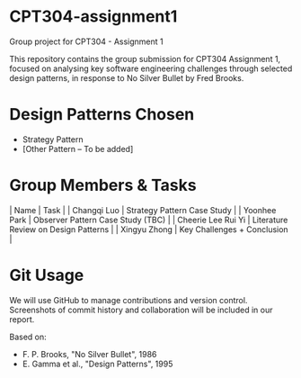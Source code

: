 # CPT304-assignment1
Group project for CPT304 - Assignment 1

This repository contains the group submission for CPT304 Assignment 1, focused on analysing key software engineering challenges through selected design patterns, in response to No Silver Bullet by Fred Brooks.

# Design Patterns Chosen
- Strategy Pattern 
- [Other Pattern – To be added]

# Group Members & Tasks
| Name     | Task                                  |
| Changqi Luo | Strategy Pattern Case Study         |
| Yoonhee Park | Observer Pattern Case Study (TBC)   |
| Cheerie Lee Rui Yi | Literature Review on Design Patterns |
| Xingyu Zhong | Key Challenges + Conclusion         |

# Git Usage
We will use GitHub to manage contributions and version control. Screenshots of commit history and collaboration will be included in our report.

Based on:
- F. P. Brooks, "No Silver Bullet", 1986
- E. Gamma et al., "Design Patterns", 1995

